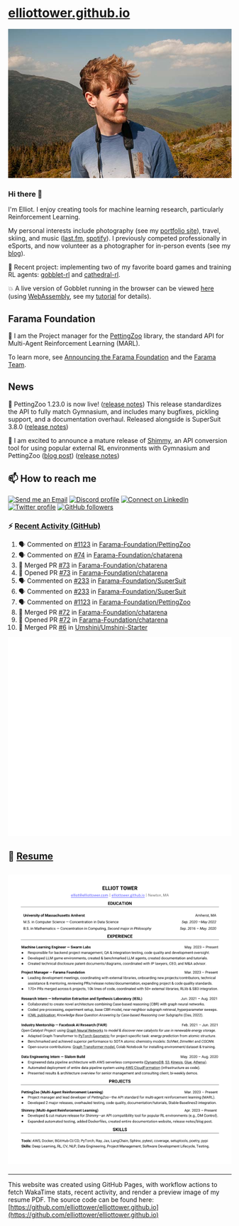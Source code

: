 # [elliottower.github.io](https://github.com/elliottower/elliottower.github.io)

[![A wild Elliot on Mt Washington](https://raw.githubusercontent.com/elliottower/elliottower.github.io/main/src/jpg/DSCF7539-600px.jpg?raw=true)](https://raw.githubusercontent.com/elliottower/elliottower.github.io/main/src/jpg/DSCF7539.jpg?raw=true)

### Hi there 👋

I'm Elliot. I enjoy creating tools for machine learning research, particularly Reinforcement Learning.

My personal interests include photography (see my [portfolio site](https://www.elliottower.com/)), travel, skiing, and music ([last.fm](https://www.last.fm/user/ajsdlfkwer), [spotify](https://open.spotify.com/user/12132818380)). I previously competed professionally in eSports, and now volunteer as a photographer for in-person events (see my [blog](https://www.elliottower.com/stories/?category=events)).

🤖 Recent project: implementing two of my favorite board games and training RL agents: [gobblet-rl](https://github.com/elliottower/gobblet-rl) and [cathedral-rl](https://github.com/elliottower/cathedral-rl). 

💥 A live version of Gobblet running in the browser can be viewed [here](https://elliottower.github.io/gobblet-rl/) (using [WebAssembly](https://webassembly.org/), see my [tutorial](https://github.com/elliottower/gobblet-rl/blob/main/tutorials/WebAssembly/web_assembly.md) for details).

## Farama Foundation

🚀 I am the Project manager for the [PettingZoo](https://github.com/Farama-Foundation/PettingZoo) library, the standard API for Multi-Agent Reinforcement Learning (MARL). 

To learn more, see [Announcing the Farama Foundation](https://farama.org/Announcing-The-Farama-Foundation) and the [Farama Team](https://farama.org/team).

## News

🎉 PettingZoo 1.23.0 is now live! ([release notes](https://github.com/Farama-Foundation/PettingZoo/releases/tag/1.23.0)) This release standardizes the API to fully match Gymnasium, and includes many bugfixes, pickling support, and a documentation overhaul. Released alongside is SuperSuit 3.8.0 ([release notes](https://github.com/Farama-Foundation/SuperSuit/releases/tag/3.8.0)) 

<!-- ![GitHub Release Date](https://img.shields.io/github/release-date/Farama-Foundation/PettingZoo) -->

🎉 I am excited to announce a mature release of [Shimmy](https://github.com/Farama-Foundation/Shimmy), an API conversion tool for using popular external RL environments with Gymnasium and PettingZoo ([blog post](https://farama.org/Announcing-Shimmy)) ([release notes](https://github.com/Farama-Foundation/Shimmy/releases/tag/v1.0.0)) 

## 📫 How to reach me

 [![Send me an Email](https://img.shields.io/badge/email-elliot%40elliottower.com-blue)](mailto:elliot@elliottower.com)
 [![Discord profile](https://img.shields.io/badge/Discord-7289DA?style=flat&logo=discord&logoColor=white)](https://discord.com/users/83091537923145728)
 [![Connect on LinkedIn](https://img.shields.io/badge/--linkedin?label=LinkedIn&logo=LinkedIn&style=social)](https://www.linkedin.com/in/elliot-tower)
 [![Twitter profile](https://img.shields.io/twitter/follow/elliottower?style=social)](https://twitter.com/ElliotTower/)
 [![GitHub followers](https://img.shields.io/github/followers/elliottower?style=social)](https://github.com/elliottower/)

### ⚡ [Recent Activity (GitHub)](https://github.com/elliottower)

<!--START_SECTION:activity-->
1. 🗣 Commented on [#1123](https://github.com/Farama-Foundation/PettingZoo/pull/1123#issuecomment-1798867237) in [Farama-Foundation/PettingZoo](https://github.com/Farama-Foundation/PettingZoo)
2. 🗣 Commented on [#74](https://github.com/Farama-Foundation/chatarena/issues/74#issuecomment-1794968922) in [Farama-Foundation/chatarena](https://github.com/Farama-Foundation/chatarena)
3. 🎉 Merged PR [#73](https://github.com/Farama-Foundation/chatarena/pull/73) in [Farama-Foundation/chatarena](https://github.com/Farama-Foundation/chatarena)
4. 💪 Opened PR [#73](https://github.com/Farama-Foundation/chatarena/pull/73) in [Farama-Foundation/chatarena](https://github.com/Farama-Foundation/chatarena)
5. 🗣 Commented on [#233](https://github.com/Farama-Foundation/SuperSuit/pull/233#issuecomment-1792619963) in [Farama-Foundation/SuperSuit](https://github.com/Farama-Foundation/SuperSuit)
6. 🗣 Commented on [#233](https://github.com/Farama-Foundation/SuperSuit/pull/233#issuecomment-1792613316) in [Farama-Foundation/SuperSuit](https://github.com/Farama-Foundation/SuperSuit)
7. 🗣 Commented on [#1123](https://github.com/Farama-Foundation/PettingZoo/pull/1123#issuecomment-1792611844) in [Farama-Foundation/PettingZoo](https://github.com/Farama-Foundation/PettingZoo)
8. 🎉 Merged PR [#72](https://github.com/Farama-Foundation/chatarena/pull/72) in [Farama-Foundation/chatarena](https://github.com/Farama-Foundation/chatarena)
9. 💪 Opened PR [#72](https://github.com/Farama-Foundation/chatarena/pull/72) in [Farama-Foundation/chatarena](https://github.com/Farama-Foundation/chatarena)
10. 🎉 Merged PR [#6](https://github.com/Umshini/Umshini-Starter/pull/6) in [Umshini/Umshini-Starter](https://github.com/Umshini/Umshini-Starter)
<!--END_SECTION:activity-->


<picture>
  <a href="https://metrics.lecoq.io/insights?user=elliottower">
   <img src="/github-metrics.svg" alt="Metrics">
  </a>
</picture>

## 📄 [Resume](https://elliottower.github.io/src/pdf/resume.pdf)

<!-- PDF-TO-MARKDOWN:START -->
![Page 1](src/png/page1.png "Page 1")
---
<!-- PDF-TO-MARKDOWN:END -->

----

This website was created using GitHub Pages, with workflow actions to fetch WakaTime stats, recent activity, and render a preview image of my resume PDF. The source code can be found here: [https://github.com/elliottower/elliottower.github.io](https://github.com/elliottower/elliottower.github.io)
